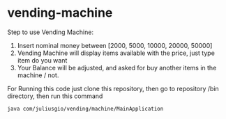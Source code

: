 # vending-machine
Step to use Vending Machine:
1. Insert nominal money between [2000, 5000, 10000, 20000, 50000]
2. Vending Machine will display items available with the price, just type item do you want
3. Your Balance will be adjusted, and asked for buy another items in the machine / not.

For Running this code just clone this repository, then go to repository /bin directory, then run this command

`java com/juliusgio/vending/machine/MainApplication`
